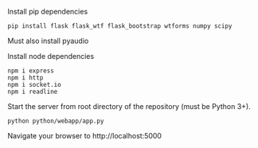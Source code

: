 Install pip dependencies

```
pip install flask flask_wtf flask_bootstrap wtforms numpy scipy
```
Must also install pyaudio


Install node dependencies

```
npm i express
npm i http
npm i socket.io
npm i readline
```

Start the server from root directory of the repository (must be Python 3+).

```
python python/webapp/app.py
```

Navigate your browser to http://localhost:5000
